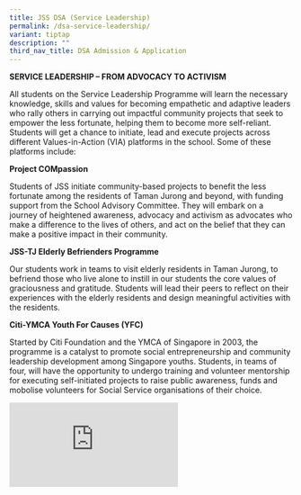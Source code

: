 ```yaml
---
title: JSS DSA (Service Leadership)
permalink: /dsa-service-leadership/
variant: tiptap
description: ""
third_nav_title: DSA Admission & Application
---
```

<p><strong>SERVICE LEADERSHIP – FROM ADVOCACY TO ACTIVISM</strong>
</p>
<p>All students on the Service Leadership Programme will learn the necessary
knowledge, skills and values for becoming empathetic and adaptive leaders
who rally others in carrying out impactful community projects that seek
to empower the less fortunate, helping them to become more self-reliant.
Students will get a chance to initiate, lead and execute projects across
different Values-in-Action (VIA) platforms in the school. Some of these
platforms include:</p>
<p><strong>Project COMpassion</strong>
</p>
<p>Students of JSS initiate community-based projects to benefit the less
fortunate among the residents of Taman Jurong and beyond, with funding
support from the School Advisory Committee. They will embark on a journey
of heightened awareness, advocacy and activism as advocates who make a
difference to the lives of others, and act on the belief that they can
make a positive impact in their community.</p>
<p><strong>JSS-TJ Elderly Befrienders Programme</strong>
</p>
<p>Our students work in teams to visit elderly residents in Taman Jurong,
to befriend those who live alone to instill in our students the core values&nbsp;of
graciousness and gratitude. Students will lead their peers to reflect on
their experiences with the elderly residents and design meaningful activities
with the residents.</p>
<p><strong>Citi-YMCA Youth For Causes (YFC)</strong>
</p>
<p>Started by Citi Foundation and the YMCA of Singapore in 2003, the programme
is a catalyst to promote social entrepreneurship and community leadership
development among Singapore youths. Students, in teams of four, will have
the opportunity to undergo training and volunteer mentorship for executing
self-initiated projects to raise public awareness, funds and mobolise volunteers
for Social Service organisations of their choice.</p>
<div class="iframe-wrapper">
<iframe allowfullscreen="true" frameborder="0" src="https://docs.google.com/presentation/d/e/2PACX-1vQv55I8K2FQrIeN0WGX_AtqgQFqETkh130gy6qefW9eWOxEia_pZ4uRvMs7MnNGBw/embed?start=true&amp;loop=true&amp;delayms=3000"></iframe>
</div>
<p>&nbsp;</p>